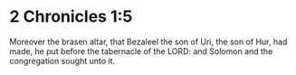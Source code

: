 # 2 Chronicles 1:5

Moreover the brasen altar, that Bezaleel the son of Uri, the son of Hur, had made, he put before the tabernacle of the LORD: and Solomon and the congregation sought unto it.
